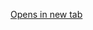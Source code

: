 [Opens in new tab](https://www.notion.so/HTML-CSS-Estruturas-de-p-gina-f4b8c940e0d54d2abc82d2ec31198568)